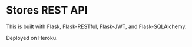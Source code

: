 # Stores REST API

This is built with Flask, Flask-RESTful, Flask-JWT, and Flask-SQLAlchemy.

Deployed on Heroku.

